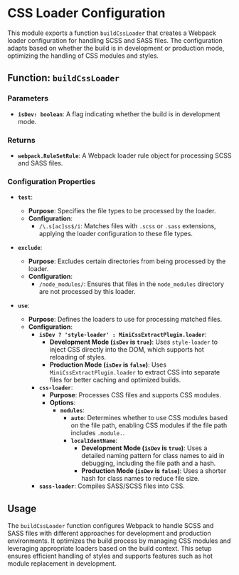 # CSS Loader Configuration

This module exports a function `buildCssLoader` that creates a Webpack loader configuration for handling SCSS and SASS files. The configuration adapts based on whether the build is in development or production mode, optimizing the handling of CSS modules and styles.

## Function: `buildCssLoader`

### Parameters

- **`isDev: boolean`**: A flag indicating whether the build is in development mode.

### Returns

- **`webpack.RuleSetRule`**: A Webpack loader rule object for processing SCSS and SASS files.

### Configuration Properties

- **`test`**:
    - **Purpose**: Specifies the file types to be processed by the loader.
    - **Configuration**:
        - `/\.s[ac]ss$/i`: Matches files with `.scss` or `.sass` extensions, applying the loader configuration to these file types.

- **`exclude`**:
    - **Purpose**: Excludes certain directories from being processed by the loader.
    - **Configuration**:
        - `/node_modules/`: Ensures that files in the `node_modules` directory are not processed by this loader.

- **`use`**:
    - **Purpose**: Defines the loaders to use for processing matched files.
    - **Configuration**:
        - **`isDev ? 'style-loader' : MiniCssExtractPlugin.loader`**:
            - **Development Mode (`isDev` is `true`)**: Uses `style-loader` to inject CSS directly into the DOM, which supports hot reloading of styles.
            - **Production Mode (`isDev` is `false`)**: Uses `MiniCssExtractPlugin.loader` to extract CSS into separate files for better caching and optimized builds.
        - **`css-loader`**:
            - **Purpose**: Processes CSS files and supports CSS modules.
            - **Options**:
                - **`modules`**:
                    - **`auto`**: Determines whether to use CSS modules based on the file path, enabling CSS modules if the file path includes `.module.`.
                    - **`localIdentName`**:
                        - **Development Mode (`isDev` is `true`)**: Uses a detailed naming pattern for class names to aid in debugging, including the file path and a hash.
                        - **Production Mode (`isDev` is `false`)**: Uses a shorter hash for class names to reduce file size.
        - **`sass-loader`**: Compiles SASS/SCSS files into CSS.

## Usage

The `buildCssLoader` function configures Webpack to handle SCSS and SASS files with different approaches for development and production environments. It optimizes the build process by managing CSS modules and leveraging appropriate loaders based on the build context. This setup ensures efficient handling of styles and supports features such as hot module replacement in development.
